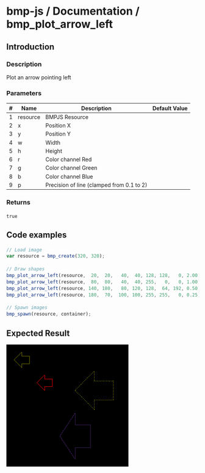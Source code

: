 # bmp-js / Documentation / bmp_plot_arrow_left
## Introduction

### Description

Plot an arrow pointing left

### Parameters

|#|Name|Description|Default Value|
|-|-|-|-|
|1|resource|BMPJS Resource||
|2|x|Position X||
|3|y|Position Y||
|4|w|Width||
|5|h|Height||
|6|r|Color channel Red||
|7|g|Color channel Green||
|8|b|Color channel Blue||
|9|p|Precision of line (clamped from 0.1 to 2)||

### Returns
`true`

## Code examples

```js
// Load image
var resource = bmp_create(320, 320);

// Draw shapes
bmp_plot_arrow_left(resource,  20,  20,   40,  40, 128, 128,   0, 2.00);
bmp_plot_arrow_left(resource,  80,  80,   40,  40, 255,   0,   0, 1.00);
bmp_plot_arrow_left(resource, 140, 180,   80, 120, 128,  64, 192, 0.50);
bmp_plot_arrow_left(resource, 180,  70,  100, 100, 255, 255,   0, 0.25);

// Spawn images
bmp_spawn(resource, container);
```

## Expected Result

![expected-result](./img/040.png)

